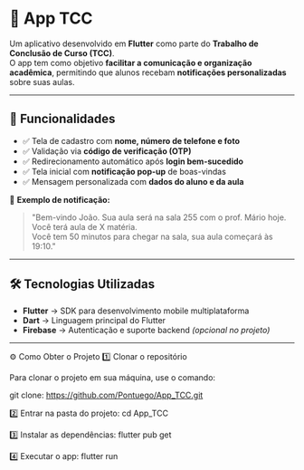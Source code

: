# 📱 App TCC

Um aplicativo desenvolvido em **Flutter** como parte do **Trabalho de Conclusão de Curso (TCC)**.  
O app tem como objetivo **facilitar a comunicação e organização acadêmica**, permitindo que alunos recebam **notificações personalizadas** sobre suas aulas.

---

## 🚀 Funcionalidades

- ✅ Tela de cadastro com **nome, número de telefone e foto**  
- ✅ Validação via **código de verificação (OTP)**  
- ✅ Redirecionamento automático após **login bem-sucedido**  
- ✅ Tela inicial com **notificação pop-up** de boas-vindas  
- ✅ Mensagem personalizada com **dados do aluno e da aula**

📌 **Exemplo de notificação:**
> "Bem-vindo João. Sua aula será na sala 255 com o prof. Mário hoje.  
> Você terá aula de X matéria.  
> Você tem 50 minutos para chegar na sala, sua aula começará às 19:10."

---

## 🛠️ Tecnologias Utilizadas

- **Flutter** → SDK para desenvolvimento mobile multiplataforma  
- **Dart** → Linguagem principal do Flutter  
- **Firebase** → Autenticação e suporte backend *(opcional no projeto)*  

---
⚙️ Como Obter o Projeto
1️⃣ Clonar o repositório

Para clonar o projeto em sua máquina, use o comando:

git clone: https://github.com/Pontuego/App_TCC.git

2️⃣ Entrar na pasta do projeto:
cd App_TCC

3️⃣ Instalar as dependências:
flutter pub get

4️⃣ Executar o app:
flutter run
